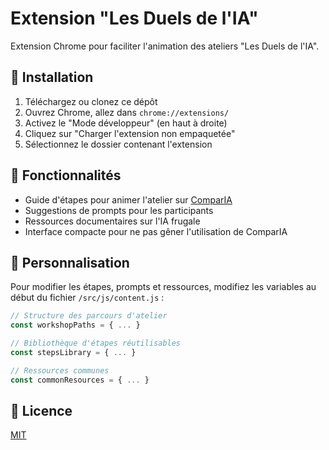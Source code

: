 # Extension "Les Duels de l'IA"

Extension Chrome pour faciliter l'animation des ateliers "Les Duels de l'IA".

## 🚀 Installation

1. Téléchargez ou clonez ce dépôt
2. Ouvrez Chrome, allez dans `chrome://extensions/`
3. Activez le "Mode développeur" (en haut à droite)
4. Cliquez sur "Charger l'extension non empaquetée"
5. Sélectionnez le dossier contenant l'extension

## 🧩 Fonctionnalités

- Guide d'étapes pour animer l'atelier sur [ComparIA](https://comparia.beta.gouv.fr)
- Suggestions de prompts pour les participants
- Ressources documentaires sur l'IA frugale
- Interface compacte pour ne pas gêner l'utilisation de ComparIA

## 📝 Personnalisation

Pour modifier les étapes, prompts et ressources, modifiez les variables au début du fichier `/src/js/content.js` :

```javascript
// Structure des parcours d'atelier
const workshopPaths = { ... }

// Bibliothèque d'étapes réutilisables
const stepsLibrary = { ... }

// Ressources communes
const commonResources = { ... }
```

## 📄 Licence

[MIT](LICENSE)